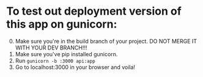 # To test out deployment version of this app on gunicorn: 

0. Make sure you're in the build branch of your project. DO NOT MERGE IT WITH YOUR DEV BRANCH!!!
1. Make sure you've pip installed gunicorn. 
2. Run `gunicorn -b :3000 api:app`
3. Go to localhost:3000 in your browser and voila!